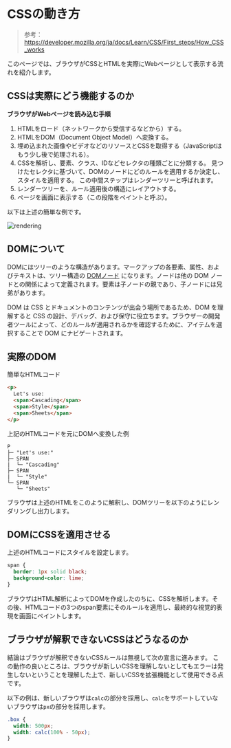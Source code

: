 # CSSの動き方

> 参考：https://developer.mozilla.org/ja/docs/Learn/CSS/First_steps/How_CSS_works

このページでは、ブラウザがCSSとHTMLを実際にWebページとして表示する流れを紹介します。

## CSSは実際にどう機能するのか

**ブラウザがWebページを読み込む手順**

1. HTMLをロード（ネットワークから受信するなどから）する。
2. HTMLをDOM（Document Object Model）へ変換する。
3. 埋め込まれた画像やビデオなどのリソースとCSSを取得する（JavaScriptはもう少し後で処理される）。
4. CSSを解析し、要素、クラス、IDなどセレクタの種類ごとに分類する。
   見つけたセレクタに基づいて、DOMのノードにどのルールを適用するか決定し、スタイルを適用する。
   この中間ステップはレンダーツリーと呼ばれます。
5. レンダーツリーを、ルール適用後の構造にレイアウトする。
6. ページを画面に表示する（この段階をペイントと呼ぶ）。

以下は上述の簡単な例です。

![rendering](https://mdn.mozillademos.org/files/11781/rendering.svg)

## DOMについて

DOMにはツリーのような構造があります。マークアップの各要素、属性、およびテキストは、ツリー構造の [DOMノード](https://developer.mozilla.org/ja/docs/Glossary/Node/DOM) になります。ノードは他の DOM ノードとの関係によって定義されます。要素は子ノードの親であり、子ノードには兄弟があります。

DOM は CSS とドキュメントのコンテンツが出会う場所であるため、DOM を理解すると CSS の設計、デバッグ、および保守に役立ちます。ブラウザーの開発者ツールによって、どのルールが適用されるかを確認するために、アイテムを選択することで DOM にナビゲートされます。

## 実際のDOM

簡単なHTMLコード

```html
<p>
  Let's use:
  <span>Cascading</span>
  <span>Style</span>
  <span>Sheets</span>
</p>
```

上記のHTMLコードを元にDOMへ変換した例

```dom
P
├─ "Let's use:"
├─ SPAN
|  └─ "Cascading"
├─ SPAN
|  └─ "Style"
└─ SPAN
   └─ "Sheets"
```

ブラウザは上述のHTMLをこのように解釈し、DOMツリーを以下のようにレンダリングし出力します。

## DOMにCSSを適用させる

上述のHTMLコードにスタイルを設定します。

```css
span {
  border: 1px solid black;
  background-color: lime;
}
```

ブラウザはHTML解析によってDOMを作成したのちに、CSSを解析します。その後、HTMLコードの3つのspan要素にそのルールを適用し、最終的な視覚的表現を画面にペイントします。

## ブラウザが解釈できないCSSはどうなるのか

結論はブラウザが解釈できないCSSルールは無視して次の宣言に進みます。
この動作の良いところは、ブラウザが新しいCSSを理解しないとしてもエラーは発生しないということを理解した上で、新しいCSSを拡張機能として使用できる点です。

以下の例は、新しいブラウザは`calc`の部分を採用し、`calc`をサポートしていないブラウザは`px`の部分を採用します。

```css
.box {
  width: 500px;
  width: calc(100% - 50px);
}
```
